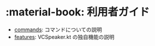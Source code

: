 # :material-book: 利用者ガイド

- [commands](commands/): コマンドについての説明
- [features](features/): VCSpeaker.kt の独自機能の説明
